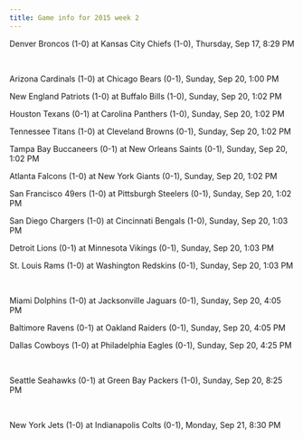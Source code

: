 ```yaml
---
title: Game info for 2015 week 2
---
```

Denver Broncos (1-0) at Kansas City Chiefs (1-0), Thursday, Sep 17, 8:29 PM


<br/>

Arizona Cardinals (1-0) at Chicago Bears (0-1), Sunday, Sep 20, 1:00 PM

New England Patriots (1-0) at Buffalo Bills (1-0), Sunday, Sep 20, 1:02 PM

Houston Texans (0-1) at Carolina Panthers (1-0), Sunday, Sep 20, 1:02 PM

Tennessee Titans (1-0) at Cleveland Browns (0-1), Sunday, Sep 20, 1:02 PM

Tampa Bay Buccaneers (0-1) at New Orleans Saints (0-1), Sunday, Sep 20, 1:02 PM

Atlanta Falcons (1-0) at New York Giants (0-1), Sunday, Sep 20, 1:02 PM

San Francisco 49ers (1-0) at Pittsburgh Steelers (0-1), Sunday, Sep 20, 1:02 PM

San Diego Chargers (1-0) at Cincinnati Bengals (1-0), Sunday, Sep 20, 1:03 PM

Detroit Lions (0-1) at Minnesota Vikings (0-1), Sunday, Sep 20, 1:03 PM

St. Louis Rams (1-0) at Washington Redskins (0-1), Sunday, Sep 20, 1:03 PM


<br/>

Miami Dolphins (1-0) at Jacksonville Jaguars (0-1), Sunday, Sep 20, 4:05 PM

Baltimore Ravens (0-1) at Oakland Raiders (0-1), Sunday, Sep 20, 4:05 PM

Dallas Cowboys (1-0) at Philadelphia Eagles (0-1), Sunday, Sep 20, 4:25 PM


<br/>

Seattle Seahawks (0-1) at Green Bay Packers (1-0), Sunday, Sep 20, 8:25 PM


<br/>

New York Jets (1-0) at Indianapolis Colts (0-1), Monday, Sep 21, 8:30 PM

